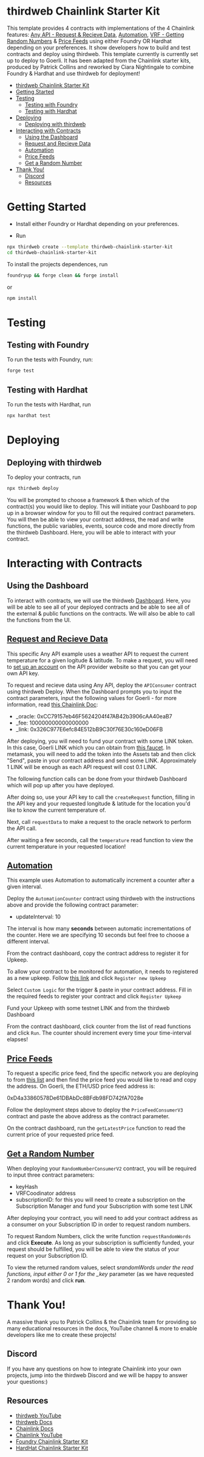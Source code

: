# thirdweb Chainlink Starter Kit

This template provides 4 contracts with implementations of the 4 Chainlink features: [Any API - Request & Recieve Data](#request-and-recieve-data), [Automation](#automation), [VRF - Getting Random Numbers](#get-a-random-number) & [Price Feeds](#price-feeds) using either Foundry OR Hardhat depending on your preferences. It show developers how to build and test contracts and deploy using thirdweb.
This template currently is currently set up to deploy to Goerli. It has been adapted from the Chainlink starter kits, produced by Patrick Collins and reworked by Ciara Nightingale to combine Foundry & Hardhat and use thirdweb for deployment!

-   [thirdweb Chainlink Starter Kit](#thirdweb-chainlink-starter-kit)
-   [Getting Started](#getting-started)
-   [Testing](#testing)
    -   [Testing with Foundry](#testing-with-foundry)
    -   [Testing with Hardhat](#testing-with-hardhat)
-   [Deploying](#deploying)
    -   [Deploying with thirdweb](#deploying-with-thirdweb)
-   [Interacting with Contracts](#interacting-with-contracts)
    -   [Using the Dashboard](#using-the-dashboard)
    -   [Request and Recieve Data](#request-and-recieve-data)
    -   [Automation](#automation)
    -   [Price Feeds](#price-feeds)
    -   [Get a Random Number](#get-a-random-number)
-   [Thank You!](#thank-you)
    -   [Discord](#discord)
    -   [Resources](#resources)

# Getting Started

-   Install either Foundry or Hardhat depending on your preferences.

-   Run

```sh
npx thirdweb create --template thirdweb-chainlink-starter-kit
cd thirdweb-chainlink-starter-kit
```

To install the projects dependences, run

```sh
foundryup && forge clean && forge install
```

or

```sh
npm install
```

# Testing

## Testing with Foundry

To run the tests with Foundry, run:

```sh
forge test
```

## Testing with Hardhat

To run the tests with Hardhat, run

```sh
npx hardhat test
```

# Deploying

## Deploying with thirdweb

To deploy your contracts, run

```sh
npx thirdweb deploy
```

You will be prompted to choose a framework & then which of the contract(s) you would like to deploy. This will initiate your Dashboard to pop up in a browser window for you to fill out the required contract parameters. You will then be able to view your contract address, the read and write functions, the public variables, events, source code and more directly from the thirdweb Dashboard. Here, you will be able to interact with your contract.

# Interacting with Contracts

## Using the Dashboard

To interact with contracts, we will use the thirdweb [Dashboard](https://thirdweb.com/dashboard). Here, you will be able to see all of your deployed contracts and be able to see all of the external & public functions on the contracts. We will also be able to call the functions from the UI.

## [Request and Recieve Data](/contracts/APIConsumer.sol)

This specific Any API example uses a weather API to request the current temperature for a given logitude & latitude. To make a request, you will need to [set up an account](https://openweathermap.org/api) on the API provider website so that you can get your own API key.

To request and recieve data using Any API, deploy the `APIConsumer` contract using thirdweb Deploy. When the Dashboard prompts you to input the contract parameters, input the following values for Goerli - for more information, read [this Chainlink Doc](https://docs.chain.link/any-api/testnet-oracles/):

-   \_oracle: 0xCC79157eb46F5624204f47AB42b3906cAA40eaB7
-   \_fee: 100000000000000000
-   \_link: 0x326C977E6efc84E512bB9C30f76E30c160eD06FB

After deploying, you will need to fund your contract with some LINK token. In this case, Goerli LINK which you can obtain from [this faucet](https://faucets.chain.link/). In metamask, you will need to add the token into the Assets tab and then click "Send", paste in your contract address and send some LINK. Approximately 1 LINK will be enough as each API request will cost 0.1 LINK.

The following function calls can be done from your thirdweb Dashboard which will pop up after you have deployed.

After doing so, use your API key to call the `createRequest` function, filling in the API key and your requested longitude & latitude for the location you'd like to know the current temperature of.

Next, call `requestData` to make a request to the oracle network to perform the API call.

After waiting a few seconds, call the `temperature` read function to view the current temperature in your requested location!

## [Automation](/contracts/AutomationCounter.sol)

This example uses Automation to automatically increment a counter after a given interval.

Deploy the `AutomationCounter` contract using thirdweb with the instructions above and provide the following contract parameter:

-   updateInterval: 10

The interval is how many **seconds** between automatic incrementations of the counter. Here we are specifying 10 seconds but feel free to choose a different interval.

From the contract dashboard, copy the contract address to register it for Upkeep.

To allow your contract to be monitored for automation, it needs to registered as a new upkeep. Follow [this link](https://automation.chain.link/) and click `Register new Upkeep`

Select `Custom Logic` for the trigger & paste in your contract address. Fill in the required feeds to register your contract and click `Register Upkeep`

Fund your Upkeep with some testnet LINK and from the thirdweb Dashboard

From the contract dashboard, click counter from the list of read functions and click `Run`. The counter should increment every time your time-interval elapses!

## [Price Feeds](/contracts/PriceConsumerV3.sol)

To request a specific price feed, find the specific network you are deploying to from [this list](https://docs.chain.link/data-feeds/price-feeds/addresses/) and then find the price feed you would like to read and copy the address. On Goerli, the ETH/USD price feed address is:

0xD4a33860578De61DBAbDc8BFdb98FD742fA7028e

Follow the deployment steps above to deploy the `PriceFeedConsumerV3` contract and paste the above address as the contract parameter.

On the contract dashboard, run the `getLatestPrice` function to read the current price of your requested price feed.

## [Get a Random Number](/contracts/RandomNumberConsumerV2.sol)

When deploying your `RandomNumberConsumerV2` contract, you will be required to input three contract parameters:

-   keyHash
-   VRFCoodinator address
-   subscriptionID: for this you will need to create a subscription on the Subscription Manager and fund your Subscription with some test LINK

After deploying your contract, you will need to add your contract address as a consumer on your Subscription ID in order to request random numbers.

To request Random Numbers, click the write function `requestRandomWords` and click **Execute**. As long as your subscription is sufficiently funded, your request should be fulfilled, you will be able to view the status of your request on your Subscription ID.

To view the returned random values, select s*randomWords under the read functions, input either 0 or 1 for the \_key* parameter (as we have requested 2 random words) and click **run**.

# Thank You!

A massive thank you to Patrick Collins & the Chainlink team for providing so many educational resources in the docs, YouTube channel & more to enable developers like me to create these projects!

## Discord

If you have any questions on how to integrate Chainlink into your own projects, jump into the thirdweb Discord and we will be happy to answer your questions:)

## Resources

-   [thirdweb YouTube](https://www.youtube.com/@thirdweb_)
-   [thirdweb Docs](https://portal.thirdweb.com/)
-   [Chainlink Docs](https://docs.chain.link/)
-   [Chainlink YouTube](chainlink)
-   [Foundry Chainlink Starter Kit](https://github.com/smartcontractkit/foundry-starter-kit)
-   [HardHat Chainlink Starter Kit](https://github.com/smartcontractkit/hardhat-starter-kit)
